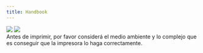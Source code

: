 ```yaml
---
title: Handbook
---
```

<div id='cover'>
    <img id='logo' src='/images/manas.tech-black.svg'></img>
    <img id='picture' src='/images/ceci-nest-pas-une-societe-de-logiciels.svg'></img>
    <div id='print'>
        <span>Antes de imprimir, por favor considerá el medio ambiente y lo complejo que es conseguir que la impresora lo haga correctamente.</span>
    </div>
</div>
